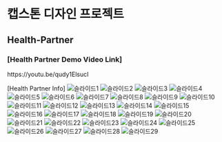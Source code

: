<h1>캡스톤 디자인 프로젝트</h1>
<h2>Health-Partner</h2>

<h3>[Health Partner Demo Video Link]</h3>
https://youtu.be/qudy1ElsucI

<n3>[Health Partner Info]</h3>
![슬라이드1](https://github.com/user-attachments/assets/132e56ba-1488-48ac-a889-217095aeffef)
![슬라이드2](https://github.com/user-attachments/assets/8cb01327-d8ad-4ca8-ae07-9e8b1573eca9)
![슬라이드3](https://github.com/user-attachments/assets/bdc9dbb7-1ff2-42fa-8c3d-a780b9ccbe4c)
![슬라이드4](https://github.com/user-attachments/assets/e3ef9485-0054-490c-bef9-c1375849e342)
![슬라이드5](https://github.com/user-attachments/assets/e62731ef-0242-4dcf-8f7f-ce104f60d3b9)
![슬라이드6](https://github.com/user-attachments/assets/4ea1b070-db82-4bbd-b4b8-a1a43be7805f)
![슬라이드7](https://github.com/user-attachments/assets/79a3d58f-5ce5-4b69-9fe0-750ab8db5e4c)
![슬라이드8](https://github.com/user-attachments/assets/c85ba9c2-4553-4112-91c6-4ba5ccafb89b)
![슬라이드9](https://github.com/user-attachments/assets/9f6f83f3-0381-4491-8fcf-e8aeea5818ec)
![슬라이드10](https://github.com/user-attachments/assets/b38f52cc-e8a4-4044-9359-a585cb778b29)
![슬라이드11](https://github.com/user-attachments/assets/d8a2f489-d444-49a9-b03b-14f685ae7500)
![슬라이드12](https://github.com/user-attachments/assets/37b05548-78e2-4942-8ccb-ca8ce7540113)
![슬라이드13](https://github.com/user-attachments/assets/a4d469bb-7f98-43c9-b994-63d27943362a)
![슬라이드14](https://github.com/user-attachments/assets/62ddd951-1eca-406f-82c4-3ea3e40819db)
![슬라이드15](https://github.com/user-attachments/assets/c7f6c273-bb5d-4714-b906-84f98344cf6e)
![슬라이드16](https://github.com/user-attachments/assets/6b0d558c-22cd-46de-a98f-5b49be56a328)
![슬라이드17](https://github.com/user-attachments/assets/1d1dd0d1-0991-4c7f-b0d0-bd6763da3e46)
![슬라이드18](https://github.com/user-attachments/assets/52d28c7e-8ab3-491b-bea3-456815a69e23)
![슬라이드19](https://github.com/user-attachments/assets/34bd5660-bb29-4df9-8a7b-d3d6574fbb42)
![슬라이드20](https://github.com/user-attachments/assets/998359b6-6c04-46a4-9e06-220cf7e43f97)
![슬라이드21](https://github.com/user-attachments/assets/c7f6224c-a608-41cf-a812-3029b6debf4b)
![슬라이드22](https://github.com/user-attachments/assets/bf34d31b-b2f8-4133-aaea-9113e8c650e4)
![슬라이드23](https://github.com/user-attachments/assets/f7b3c5fc-e03e-455d-80d7-7dce03e5a357)
![슬라이드24](https://github.com/user-attachments/assets/d5a89930-153d-4cf0-96bf-3443713aacd2)
![슬라이드25](https://github.com/user-attachments/assets/fb573c99-c2ba-42c6-8d2a-a75958a0d6e4)
![슬라이드26](https://github.com/user-attachments/assets/f6a7842f-4b0c-4fa6-8e90-7e64eea2dad1)
![슬라이드27](https://github.com/user-attachments/assets/b6d6b457-9f1c-4a89-96f8-06620f39ab60)
![슬라이드28](https://github.com/user-attachments/assets/1b4b5059-a120-4912-ba91-26597de90f98)
![슬라이드29](https://github.com/user-attachments/assets/eb4ab947-2678-4148-a039-db500c7cb582)
